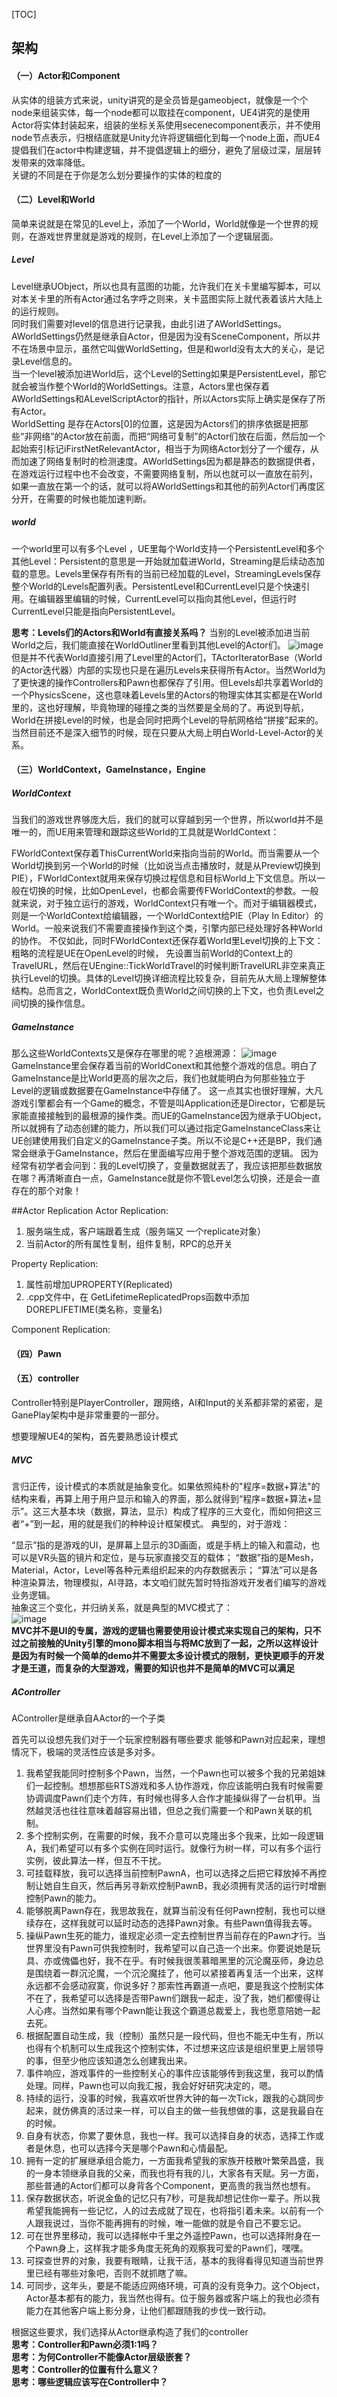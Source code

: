 [TOC]
## 架构
#### （一）Actor和Component
从实体的组装方式来说，unity讲究的是全员皆是gameobject，就像是一个个node来组装实体，每一个node都可以取挂在component，UE4讲究的是使用Actor将实体封装起来，组装的坐标关系使用secenecomponent表示，并不使用node节点表示，归根结底就是Unity允许将逻辑细化到每一个node上面，而UE4提倡我们在actor中构建逻辑，并不提倡逻辑上的细分，避免了层级过深，层层转发带来的效率降低。  
关键的不同是在于你是怎么划分要操作的实体的粒度的

#### （二）Level和World
简单来说就是在常见的Level上，添加了一个World，World就像是一个世界的规则，在游戏世界里就是游戏的规则，在Level上添加了一个逻辑层面。

##### Level

Level继承UObject，所以也具有蓝图的功能，允许我们在关卡里编写脚本，可以对本关卡里的所有Actor通过名字呼之则来，关卡蓝图实际上就代表着该片大陆上的运行规则。  
同时我们需要对level的信息进行记录我，由此引进了AWorldSettings。AWorldSettings仍然是继承自Actor，但是因为没有SceneComponent，所以并不在场景中显示，虽然它叫做WorldSetting，但是和world没有太大的关心，是记录Level信息的。  
当一个level被添加进World后，这个Level的Setting如果是PersistentLevel，那它就会被当作整个World的WorldSettings。注意，Actors里也保存着AWorldSettings和ALevelScriptActor的指针，所以Actors实际上确实是保存了所有Actor。  
WorldSetting 是存在Actors[0]的位置，这是因为Actors们的排序依据是把那些“非网络”的Actor放在前面，而把“网络可复制”的Actor们放在后面，然后加一个起始索引标记iFirstNetRelevantActor，相当于为网络Actor划分了一个缓存，从而加速了网络复制时的检测速度。AWorldSettings因为都是静态的数据提供者，在游戏运行过程中也不会改变，不需要网络复制，所以也就可以一直放在前列，
如果一直放在第一个的话，就可以将AWorldSettings和其他的前列Actor们再度区分开，在需要的时候也能加速判断。  

##### world
一个world里可以有多个Level ，UE里每个World支持一个PersistentLevel和多个其他Level：Persistent的意思是一开始就加载进World，Streaming是后续动态加载的意思。Levels里保存有所有的当前已经加载的Level，StreamingLevels保存整个World的Levels配置列表。PersistentLevel和CurrentLevel只是个快速引用。在编辑器里编辑的时候，CurrentLevel可以指向其他Level，但运行时CurrentLevel只能是指向PersistentLevel。   

**思考：Levels们的Actors和World有直接关系吗？**
当别的Level被添加进当前World之后，我们能直接在WorldOutliner里看到其他Level的Actor们。
![image](https://pic3.zhimg.com/80/v2-2b8060bff22a403eb19bf1efb191b1da_1440w.png)  
但是并不代表World直接引用了Level里的Actor们，TActorIteratorBase（World的Actor迭代器）内部的实现也只是在遍历Levels来获得所有Actor。当然World为了更快速的操作Controllers和Pawn也都保存了引用。但Levels却共享着World的一个PhysicsScene，这也意味着Levels里的Actors的物理实体其实都是在World里的，这也好理解，毕竟物理的碰撞之类的当然要是全局的了。再说到导航，World在拼接Level的时候，也是会同时把两个Level的导航网格给“拼接”起来的。当然目前还不是深入细节的时候，现在只要从大局上明白World-Level-Actor的关系。


#### （三）WorldContext，GameInstance，Engine
##### WorldContext
当我们的游戏世界够庞大后，我们的就可以穿越到另一个世界，所以world并不是唯一的，而UE用来管理和跟踪这些World的工具就是WorldContext：  


FWorldContext保存着ThisCurrentWorld来指向当前的World。而当需要从一个World切换到另一个World的时候（比如说当点击播放时，就是从Preview切换到PIE），FWorldContext就用来保存切换过程信息和目标World上下文信息。所以一般在切换的时候，比如OpenLevel，也都会需要传FWorldContext的参数。一般就来说，对于独立运行的游戏，WorldContext只有唯一个。而对于编辑器模式，则是一个WorldContext给编辑器，一个WorldContext给PIE（Play In Editor）的World。一般来说我们不需要直接操作到这个类，引擎内部已经处理好各种World的协作。
不仅如此，同时FWorldContext还保存着World里Level切换的上下文：  
粗略的流程是UE在OpenLevel的时候， 先设置当前World的Context上的TravelURL，然后在UEngine::TickWorldTravel的时候判断TravelURL非空来真正执行Level的切换。具体的Level切换详细流程比较复杂，目前先从大局上理解整体结构。总而言之，WorldContext既负责World之间切换的上下文，也负责Level之间切换的操作信息。  

##### GameInstance
那么这些WorldContexts又是保存在哪里的呢？追根溯源：
![image](https://pic4.zhimg.com/80/v2-36b45a7b36ac77d978719bc6fe8db17b_720w.png)  
GameInstance里会保存着当前的WorldConext和其他整个游戏的信息。明白了GameInstance是比World更高的层次之后，我们也就能明白为何那些独立于Level的逻辑或数据要在GameInstance中存储了。
这一点其实也很好理解，大凡游戏引擎都会有一个Game的概念，不管是叫Application还是Director，它都是玩家能直接接触到的最根源的操作类。而UE的GameInstance因为继承于UObject，所以就拥有了动态创建的能力，所以我们可以通过指定GameInstanceClass来让UE创建使用我们自定义的GameInstance子类。所以不论是C++还是BP，我们通常会继承于GameInstance，然后在里面编写应用于整个游戏范围的逻辑。
因为经常有初学者会问到：我的Level切换了，变量数据就丟了，我应该把那些数据放在哪？再清晰直白一点，GameInstance就是你不管Level怎么切换，还是会一直存在的那个对象！



##Actor Replication
Actor Replication:
1. 服务端生成，客户端跟着生成（服务端又 一个replicate对象）
2. 当前Actor的所有属性复制，组件复制，RPC的总开关

Property Replication:
1. 属性前增加UPROPERTY(Replicated)
2. .cpp文件中，在  GetLifetimeReplicatedProps函数中添加DOREPLIFETIME(类名称，变量名)

Component Replication:


#### （四）Pawn

#### （五）controller

Controller特别是PlayerController，跟网络，AI和Input的关系都非常的紧密，是GanePlay架构中是非常重要的一部分。

想要理解UE4的架构，首先要熟悉设计模式  

##### MVC
言归正传，设计模式的本质就是抽象变化。如果依照纯朴的"程序=数据+算法"的结构来看，再算上用于用户显示和输入的界面，那么就得到“程序=数据+算法+显示”。这三大基本块（数据，算法，显示）构成了程序的三大变化，而如何把这三者“+”到一起，用的就是我们的种种设计框架模式。
典型的，对于游戏：

“显示”指的是游戏的UI，是屏幕上显示的3D画面，或是手柄上的输入和震动，也可以是VR头盔的镜片和定位，是与玩家直接交互的载体；
“数据”指的是Mesh，Material，Actor，Level等各种元素组织起来的内存数据表示；
“算法”可以是各种渲染算法，物理模拟，AI寻路，本文咱们就先暂时特指游戏开发者们编写的游戏业务逻辑。  
抽象这三个变化，并归纳关系，就是典型的MVC模式了：  
![image](https://pic2.zhimg.com/80/v2-6bfd369c2f163d0fd730bb7db8c5a7f9_720w.png)  
**MVC并不是UI的专属，游戏的逻辑也需要使用设计模式来实现自己的架构，只不过之前接触的Unity引擎的mono脚本相当与将MC放到了一起，之所以这样设计是因为有时候一个简单的demo并不需要太多设计模式的限制，更快更顺手的开发才是王道，而复杂的大型游戏，需要的知识也并不是简单的MVC可以满足**  

##### AController
AController是继承自AActor的一个子类  

首先可以设想先我们对于一个玩家控制器有哪些要求
能够和Pawn对应起来，理想情况下，极端的灵活性应该是多对多。
1. 我希望我能同时控制多个Pawn，当然，一个Pawn也可以被多个我的兄弟姐妹们一起控制。想想那些RTS游戏和多人协作游戏，你应该能明白我有时候需要协调调度Pawn们走个方阵，有时候也得多人合作才能操纵得了一台机甲。当然越灵活也往往意味着越容易出错，但总之我们需要一个和Pawn关联的机制。
2. 多个控制实例，在需要的时候，我不介意可以克隆出多个我来，比如一段逻辑A，我们希望可以有多个实例在同时运行。就像行为树一样，可以有多个运行实例，彼此算法一样，但互不干扰。
3. 可挂载释放，我可以选择当前控制PawnA，也可以选择之后把它释放掉不再控制让她自生自灭，然后再另寻新欢控制PawnB，我必须拥有灵活的运行时增删控制Pawn的能力。
4. 能够脱离Pawn存在，我思故我在，就算当前没有任何Pawn控制，我也可以继续存在，这样我就可以延时动态的选择Pawn对象。有些Pawn值得我去等。
5. 操纵Pawn生死的能力，谁规定必须一定去控制世界当前存在的Pawn才行。当世界里没有Pawn可供我控制时，我希望可以自己造一个出来。你要说她是玩具、亦或傀儡也好，我不在乎。有时候我很羡慕暗黑里的沉沦魔巫师，身边总是围绕着一群沉沦魔，一个沉沦魔挂了，他可以紧接着再复活一个出来，这样永远都不会感动寂寞，你说多好？那索性再霸道一点吧，要是我这个控制实体不在了，我希望可以选择是否带Pawn们跟我一起走，没了我，她们都傻得让人心疼。当然如果有哪个Pawn能让我这个霸道总裁爱上，我也愿意陪她一起去死。
6. 根据配置自动生成，我（控制）虽然只是一段代码，但也不能无中生有，所以也得有个机制可以生成我这个控制实体，不过想来这应该是组织里更上层领导的事，但至少他应该知道怎么创建我出来。
7. 事件响应，游戏事件的一些控制关心的事件应该能够传到我这里，我可以酌情处理。同样，Pawn也可以向我汇报，我会好好研究决定的，嗯。
8. 持续的运行，没事的时候，我喜欢听世界大钟的每一次Tick，跟我的心跳同步起来，就仿佛真的活过来一样，可以自主的做一些我想做的事，这是我最自在的时候。
9. 自身有状态，你累了要休息，我也一样。我可以选择自身的状态，选择工作或者是休息，也可以选择今天是哪个Pawn和心情最配。
10. 拥有一定的扩展继承组合能力，一方面我希望我的家族开枝散叶繁荣昌盛，我的一身本领继承自我的父亲，而我也将有我的儿，大家各有天赋。另一方面，那些普通的Actor们都可以身背各个Component，更高贵的我当然也想有。
11. 保存数据状态，听说金鱼的记忆只有7秒，可是我却想记住你一辈子。所以我希望我能拥有一些记忆，人的过去成就了现在，也将指引着未来。以前有一个人跟我说过，当你不能再拥有的时候，唯一能做的就是令自己不要忘记。
12. 可在世界里移动，我可以选择帐中千里之外遥控Pawn，也可以选择附身在一个Pawn身上，这样我才能多角度无死角的观察我可爱的Pawn们，嘿嘿。
13. 可探查世界的对象，我要有眼睛，让我干活，基本的我得看得见知道当前世界里已经有哪些对象吧，否则不就抓瞎了嘛。
14. 可同步，这年头，要是不能适应网络环境，可真的没有竞争力。这个Object，Actor基本都有的能力，我当然也得有。位于服务器或客户端上的我也必须有能力在其他客户端上影分身，让他们都跟随我的步伐一致行动。

根据这些要求，我们选择从Actor继承构造了我们的controller  
**思考：Controller和Pawn必须1:1吗？**  
**思考：为何Controller不能像Actor层级嵌套？**  
**思考：Controller的位置有什么意义？**  
**思考：哪些逻辑应该写在Controller中？**
